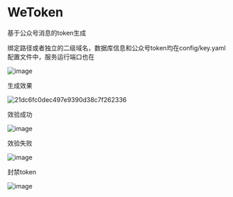 # WeToken
基于公众号消息的token生成

绑定路径或者独立的二级域名，数据库信息和公众号token均在config/key.yaml配置文件中，服务运行端口也在

![image](https://user-images.githubusercontent.com/115400139/235605030-9f126951-3324-477a-9e9c-5897daccdaae.png)

生成效果

![21dc6fc0dec497e9390d38c7f262336](https://user-images.githubusercontent.com/115400139/235608934-ef4ab6dc-9daf-4919-8936-343247c70fb0.jpg)


效验成功

![image](https://user-images.githubusercontent.com/115400139/235609101-7f58ba43-99a5-4bfd-8adb-6afce60d351c.png)

效验失败

![image](https://user-images.githubusercontent.com/115400139/235609210-c40139ee-eba0-4aac-b157-af63729a2dfe.png)

封禁token

![image](https://user-images.githubusercontent.com/115400139/235609348-3b953349-d706-4dd0-804d-518cbab27e67.png)
